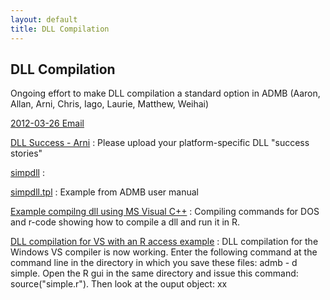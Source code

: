 ```yaml
---
layout: default
title: DLL Compilation
---
```


DLL Compilation
---------------

Ongoing effort to make DLL compilation a standard option in ADMB (Aaron, Allan, Arni, Chris, Iago, Laurie, Matthew, Weihai)

[2012-03-26 Email](2012-03-26-email.html)

[DLL Success - Arni](success-arni.html)
: Please upload your platform-specific DLL "success stories"

[simpdll](simpdll.html)
: 

[simpdll.tpl](simpdll.tpl)
: Example from ADMB user manual

[Example compilng dll using MS Visual C++](example-compilng-dll-using-ms-visual-c.html)
: Compiling commands for DOS and r-code showing how to compile a dll and run it in R.

[DLL compilation for VS with an R access example](dll-compilation-for-vs-with-an-r-access-example/)
: DLL compilation for the Windows VS compiler is now working. Enter the following command at the command line in the directory in which you save these files: admb - d simple. Open the R gui in the same directory and issue this command: source("simple.r"). Then look at the ouput object: xx
